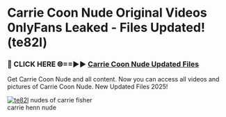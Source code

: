# Carrie Coon Nude Original Videos 0nlyFans Leaked - Files Updated! (te82l)

<h3>🔴 CLICK HERE 🌐==►► <a href="https://tinyurl.com/5h6xmrr3" rel="nofollow">Carrie Coon Nude Updated Files</a></h3>

Get Carrie Coon Nude and all content. Now you can access all videos and pictures of Carrie Coon Nude. New Updated Files 2025!

[![te82l](https://i.imgur.com/KVD873Z.gif)](https://tinyurl.com/5h6xmrr3)
nudes of carrie fisher<br>
carrie henn nude